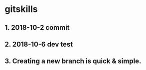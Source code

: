 # gitskills
## 1. 2018-10-2 commit
## 2. 2018-10-6 dev test
## 3. Creating a new branch is quick & simple.
